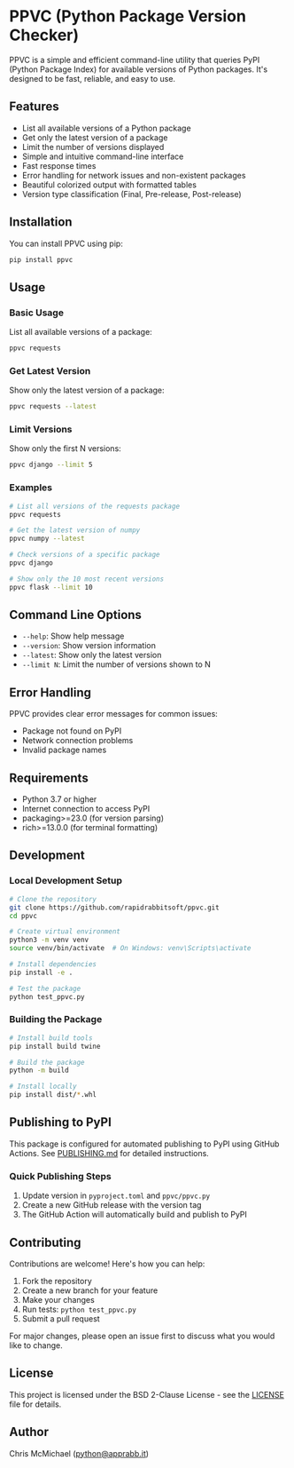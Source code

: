 # PPVC (Python Package Version Checker)

PPVC is a simple and efficient command-line utility that queries PyPI (Python Package Index) for available versions of Python packages. It's designed to be fast, reliable, and easy to use.

## Features

- List all available versions of a Python package
- Get only the latest version of a package
- Limit the number of versions displayed
- Simple and intuitive command-line interface
- Fast response times
- Error handling for network issues and non-existent packages
- Beautiful colorized output with formatted tables
- Version type classification (Final, Pre-release, Post-release)

## Installation

You can install PPVC using pip:

```bash
pip install ppvc
```

## Usage

### Basic Usage

List all available versions of a package:

```bash
ppvc requests
```

### Get Latest Version

Show only the latest version of a package:

```bash
ppvc requests --latest
```

### Limit Versions

Show only the first N versions:

```bash
ppvc django --limit 5
```

### Examples

```bash
# List all versions of the requests package
ppvc requests

# Get the latest version of numpy
ppvc numpy --latest

# Check versions of a specific package
ppvc django

# Show only the 10 most recent versions
ppvc flask --limit 10
```

## Command Line Options

- `--help`: Show help message
- `--version`: Show version information
- `--latest`: Show only the latest version
- `--limit N`: Limit the number of versions shown to N

## Error Handling

PPVC provides clear error messages for common issues:

- Package not found on PyPI
- Network connection problems
- Invalid package names

## Requirements

- Python 3.7 or higher
- Internet connection to access PyPI
- packaging>=23.0 (for version parsing)
- rich>=13.0.0 (for terminal formatting)

## Development

### Local Development Setup

```bash
# Clone the repository
git clone https://github.com/rapidrabbitsoft/ppvc.git
cd ppvc

# Create virtual environment
python3 -m venv venv
source venv/bin/activate  # On Windows: venv\Scripts\activate

# Install dependencies
pip install -e .

# Test the package
python test_ppvc.py
```

### Building the Package

```bash
# Install build tools
pip install build twine

# Build the package
python -m build

# Install locally
pip install dist/*.whl
```

## Publishing to PyPI

This package is configured for automated publishing to PyPI using GitHub Actions. See [PUBLISHING.md](PUBLISHING.md) for detailed instructions.

### Quick Publishing Steps

1. Update version in `pyproject.toml` and `ppvc/ppvc.py`
2. Create a new GitHub release with the version tag
3. The GitHub Action will automatically build and publish to PyPI

## Contributing

Contributions are welcome! Here's how you can help:

1. Fork the repository
2. Create a new branch for your feature
3. Make your changes
4. Run tests: `python test_ppvc.py`
5. Submit a pull request

For major changes, please open an issue first to discuss what you would like to change.

## License

This project is licensed under the BSD 2-Clause License - see the [LICENSE](LICENSE) file for details.

## Author

Chris McMichael (python@apprabb.it)